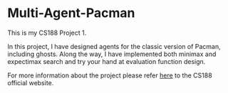 

Multi-Agent-Pacman
==================

This is my CS188 Project 1.

In this project, I have designed agents for the classic version of Pacman, including ghosts. Along the way,
I have implemented both minimax and expectimax search and try your hand at evaluation function design. 

For more information about the project please refer <a href="https://inst.eecs.berkeley.edu/~cs188/sp12/projects/multiagent/multiagentProject.html">here</a> to the CS188 official website.
